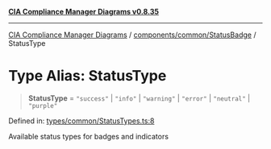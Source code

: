 [**CIA Compliance Manager Diagrams v0.8.35**](../../../../README.md)

***

[CIA Compliance Manager Diagrams](../../../../modules.md) / [components/common/StatusBadge](../README.md) / StatusType

# Type Alias: StatusType

> **StatusType** = `"success"` \| `"info"` \| `"warning"` \| `"error"` \| `"neutral"` \| `"purple"`

Defined in: [types/common/StatusTypes.ts:8](https://github.com/Hack23/cia-compliance-manager/blob/b297770fc62abf558e2711cd029bbbe74e6c5cfb/src/types/common/StatusTypes.ts#L8)

Available status types for badges and indicators

